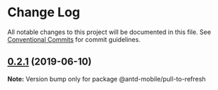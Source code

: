 # Change Log

All notable changes to this project will be documented in this file.
See [Conventional Commits](https://conventionalcommits.org) for commit guidelines.

## [0.2.1](https://github.com/react-component/mobile/compare/v0.1.1...v0.2.1) (2019-06-10)

**Note:** Version bump only for package @antd-mobile/pull-to-refresh
